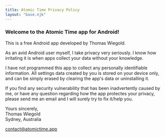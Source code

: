 ```yaml
---
title: Atomic Time Privacy Policy
layout: "base.njk"
---
```


### Welcome to the Atomic Time app for Android!

This is a free Android app developed by Thomas Wiegold.

As an avid Android user myself, I take privacy very seriously.
I know how irritating it is when apps collect your data without your knowledge.

I have not programmed this app to collect any personally identifiable information. All settings data created by you is stored on your device only, and can be simply erased by clearing the app's data or uninstalling it.

If you find any security vulnerability that has been inadvertently caused by me, or have any question regarding how the app protectes your privacy, please send me an email and I will surely try to fix it/help you.

Yours sincerely,  
Thomas Wiegold  
Sydney, Australia

contact@atomictime.app
